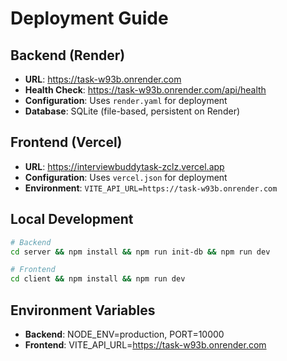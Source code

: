 # Deployment Guide

## Backend (Render)
- **URL**: https://task-w93b.onrender.com
- **Health Check**: https://task-w93b.onrender.com/api/health
- **Configuration**: Uses `render.yaml` for deployment
- **Database**: SQLite (file-based, persistent on Render)

## Frontend (Vercel)
- **URL**: https://interviewbuddytask-zclz.vercel.app
- **Configuration**: Uses `vercel.json` for deployment
- **Environment**: `VITE_API_URL=https://task-w93b.onrender.com`

## Local Development
```bash
# Backend
cd server && npm install && npm run init-db && npm run dev

# Frontend
cd client && npm install && npm run dev
```

## Environment Variables
- **Backend**: NODE_ENV=production, PORT=10000
- **Frontend**: VITE_API_URL=https://task-w93b.onrender.com
